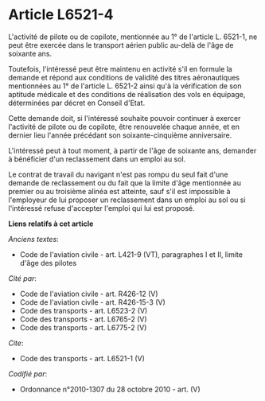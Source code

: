 # Article L6521-4

L'activité de pilote ou de copilote, mentionnée au 1° de l'article L. 6521-1, ne peut être exercée dans le transport aérien
public au-delà de l'âge de soixante ans. 

Toutefois, l'intéressé peut être maintenu en activité s'il en formule la demande et répond aux conditions de validité des
titres aéronautiques mentionnées au 1° de l'article L. 6521-2 ainsi qu'à la vérification de son aptitude médicale et des
conditions de réalisation des vols en équipage, déterminées par décret en Conseil d'Etat. 

Cette demande doit, si l'intéressé souhaite pouvoir continuer à exercer l'activité de pilote ou de copilote, être renouvelée
chaque année, et en dernier lieu l'année précédant son soixante-cinquième anniversaire.

L'intéressé peut à tout moment, à partir de l'âge de soixante ans, demander à bénéficier d'un reclassement dans un emploi au
sol. 

Le contrat de travail du navigant n'est pas rompu du seul fait d'une demande de reclassement ou du fait que la limite d'âge
mentionnée au premier ou au troisième alinéa est atteinte, sauf s'il est impossible à l'employeur de lui proposer un
reclassement dans un emploi au sol ou si l'intéressé refuse d'accepter l'emploi qui lui est proposé.

**Liens relatifs à cet article**

_Anciens textes_:

  - Code de l'aviation civile - art. L421-9 (VT), paragraphes I et II, limite d'âge des pilotes

_Cité par_:

  - Code de l'aviation civile - art. R426-12 (V)
  - Code de l'aviation civile - art. R426-15-3 (V)
  - Code des transports - art. L6523-2 (V)
  - Code des transports - art. L6765-2 (V)
  - Code des transports - art. L6775-2 (V)

_Cite_:

  - Code des transports - art. L6521-1 (V)

_Codifié par_:

  - Ordonnance n°2010-1307 du 28 octobre 2010 - art. (V)
